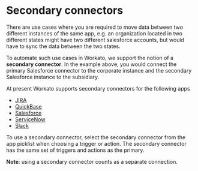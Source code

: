 # Secondary connectors
There are use cases where you are required to move data between two different instances of the same app, e.g. an organization located in two different states might have two different salesforce accounts, but would have to sync the data between the two states.

To automate such use cases in Workato, we support the notion of a **secondary connector**. In the example above, you would connect the primary Salesforce connector to the corporate instance and the secondary Salesforce instance to the subsidiary.

At present Workato supports secondary connectors for the following apps
* [JIRA](https://www.workato.com/integrations/jira)
* [QuickBase](https://www.workato.com/integrations/quickbase) 
* [Salesforce](https://www.workato.com/integrations/salesforce)
* [ServiceNow](https://www.workato.com/integrations/service_now)
* [Slack](https://www.workato.com/integrations/slack) 

To use a secondary connector, select the secondary connector from the app picklist when choosing a trigger or action. The secondary connector has the same set of triggers and actions as the primary.

**Note**: using a secondary connector counts as a separate connection.
